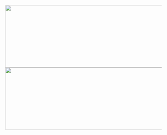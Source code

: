 <img height="200em" width="1000em" src="https://github-readme-stats-eight-theta.vercel.app/api?username=LAWAGGG&show_icons=true&theme=dracula&include_all_commits=true&count_private=true">
<img height="200em" width="855em" src="https://github-readme-stats.vercel.app/api/top-langs/?username=LAWAGGG&layout=compact&theme=dracula"> 
